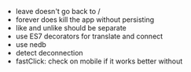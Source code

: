 - leave doesn't go back to /
- forever does kill the app without persisting
- like and unlike should be separate
- use ES7 decorators for translate and connect
- use nedb
- detect deconnection
- fastClick: check on mobile if it works better without
